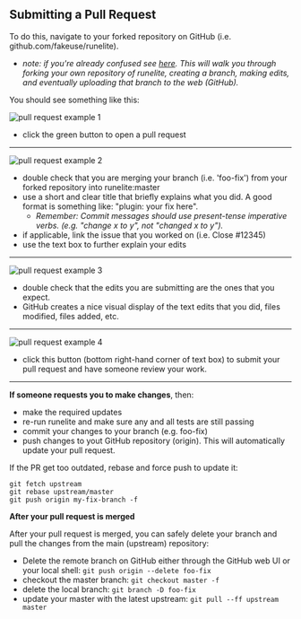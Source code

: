 ## Submitting a Pull Request

To do this, navigate to your forked repository on GitHub (i.e. github.com/fakeuse/runelite).
- *note: if you're already confused see [here](https://github.com/runelite/runelite/wiki/Beginner%27s-Guide-To-Git). This will walk you through forking your own repository of runelite, creating a branch, making edits, and eventually uploading that branch to the web (GitHub).*

You should see something like this:

![pull request example 1](https://user-images.githubusercontent.com/41792400/85898184-ae065880-b7b0-11ea-833f-37bb73af14ee.png)
- click the green button to open a pull request

---
![pull request example 2](https://user-images.githubusercontent.com/41792400/85898195-b2327600-b7b0-11ea-9247-eb91b9ff1e6f.png)
- double check that you are merging your branch (i.e. 'foo-fix') from your forked repository into runelite:master
- use a short and clear title that briefly explains what you did. A good format is something like: "plugin: your fix here".
  * *Remember: Commit messages should use present-tense imperative verbs. (e.g. "change x to y", not "changed x to y").*
- if applicable, link the issue that you worked on (i.e. Close #12345)
- use the text box to further explain your edits

---
![pull request example 3](https://user-images.githubusercontent.com/41792400/85898196-b2cb0c80-b7b0-11ea-81b7-2287e060c501.png)
- double check that the edits you are submitting are the ones that you expect.
- GitHub creates a nice visual display of the text edits that you did, files modified, files added, etc.

---
![pull request example 4](https://user-images.githubusercontent.com/41792400/85898198-b363a300-b7b0-11ea-8e90-b4b431dbd111.png)
- click this button (bottom right-hand corner of text box) to submit your pull request and have someone review your work.

---
**If someone requests you to make changes**, then:
- make the required updates
- re-run runelite and make sure any and all tests are still passing
- commit your changes to your branch (e.g. foo-fix)
- push changes to yout GitHub repository (origin). This will automatically update your pull request.

If the PR get too outdated, rebase and force push to update it:
```
git fetch upstream
git rebase upstream/master
git push origin my-fix-branch -f
```

**After your pull request is merged**

After your pull request is merged, you can safely delete your branch and pull the changes from the main (upstream) repository:

- Delete the remote branch on GitHub either through the GitHub web UI or your local shell:
`git push origin --delete foo-fix`
- checkout the master branch:
`git checkout master -f`
- delete the local branch:
`git branch -D foo-fix`
- update your master with the latest upstream:
`git pull --ff upstream master`